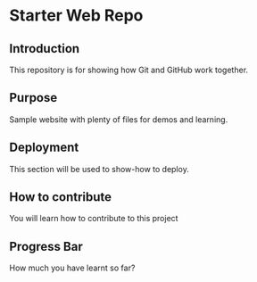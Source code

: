 # Starter Web Repo

## Introduction

This repository is for showing how Git and GitHub work together.

## Purpose

Sample website with plenty of files for demos and learning.

## Deployment

This section will be used to show-how to deploy.

## How to contribute

You will learn how to contribute to this project

## Progress Bar

How much you have learnt so far?
